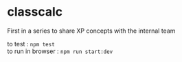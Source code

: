 # classcalc
First in a series to share XP concepts with the internal team

to test : ```npm test```  
to run in browser : ```npm run start:dev```
